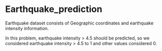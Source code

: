 # Earthquake_prediction

Earthquake dataset consists of Geographic coordinates and earthquake intensity information.

In this problem, earthquake intensity > 4.5 should be predicted, so we considered earthquake intensity > 4.5 to 1 and other values considered 0.

